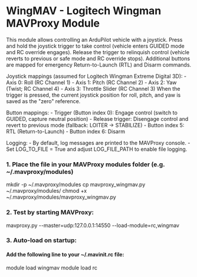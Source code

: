 # WingMAV - Logitech Wingman MAVProxy Module

This module allows controlling an ArduPilot vehicle with a joystick.
Press and hold the joystick trigger to take control (vehicle enters GUIDED mode and RC override engages).
Release the trigger to relinquish control (vehicle reverts to previous or safe mode and RC override stops).
Additional buttons are mapped for emergency Return-to-Launch (RTL) and Disarm commands.

Joystick mappings (assumed for Logitech Wingman Extreme Digital 3D):
    - Axis 0: Roll (RC Channel 1)
    - Axis 1: Pitch (RC Channel 2)
    - Axis 2: Yaw (Twist; RC Channel 4)
    - Axis 3: Throttle Slider (RC Channel 3)
When the trigger is pressed, the current joystick position for roll, pitch, and yaw is saved as the "zero" reference.

Button mappings:
    - Trigger (Button index 0): Engage control (switch to GUIDED, capture neutral position)
    - Release trigger: Disengage control and revert to previous mode (fallback: LOITER → STABILIZE)
    - Button index 5: RTL (Return-to-Launch)
    - Button index 6: Disarm

Logging:
    - By default, log messages are printed to the MAVProxy console.
    - Set LOG_TO_FILE = True and adjust LOG_FILE_PATH to enable file logging.
    
### 1.	Place the file in your MAVProxy modules folder (e.g. ~/.mavproxy/modules)
mkdir -p ~/.mavproxy/modules
cp mavproxy_wingmav.py ~/.mavproxy/modules/
chmod +x ~/.mavproxy/modules/mavproxy_wingmav.py


### 2.	Test by starting MAVProxy:
  mavproxy.py --master=udp:127.0.0.1:14550 --load-module=rc,wingmav

### 3.	Auto-load on startup:
#### Add the following line to your ~/.mavinit.rc file:

module load wingmav
module load rc
